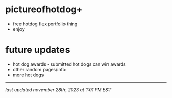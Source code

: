 # pictureofhotdog+
- free hotdog flex portfolio thing
- enjoy

# future updates
- hot dog awards - submitted hot dogs can win awards
- other random pages/info
- more hot dogs
***
_last updated november 28th, 2023 at 1:01 PM EST_

